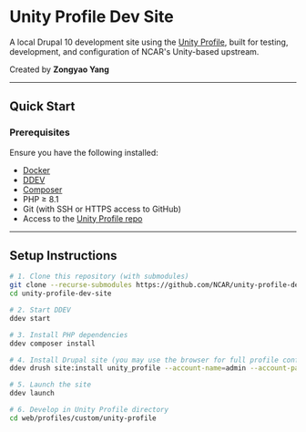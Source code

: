 # Unity Profile Dev Site

A local Drupal 10 development site using the [Unity Profile](https://github.com/NCAR/unity-profile), built for testing, development, and configuration of NCAR's Unity-based upstream.

Created by **Zongyao Yang**

---

## Quick Start

### Prerequisites

Ensure you have the following installed:

- [Docker](https://www.docker.com/)
- [DDEV](https://ddev.readthedocs.io/en/stable/)
- [Composer](https://getcomposer.org/)
- PHP ≥ 8.1
- Git (with SSH or HTTPS access to GitHub)
- Access to the [Unity Profile repo](https://github.com/NCAR/unity-profile)

---

## Setup Instructions

```bash
# 1. Clone this repository (with submodules)
git clone --recurse-submodules https://github.com/NCAR/unity-profile-dev-site/
cd unity-profile-dev-site

# 2. Start DDEV
ddev start

# 3. Install PHP dependencies
ddev composer install

# 4. Install Drupal site (you may use the browser for full profile config)
ddev drush site:install unity_profile --account-name=admin --account-pass=admin

# 5. Launch the site
ddev launch

# 6. Develop in Unity Profile directory
cd web/profiles/custom/unity-profile